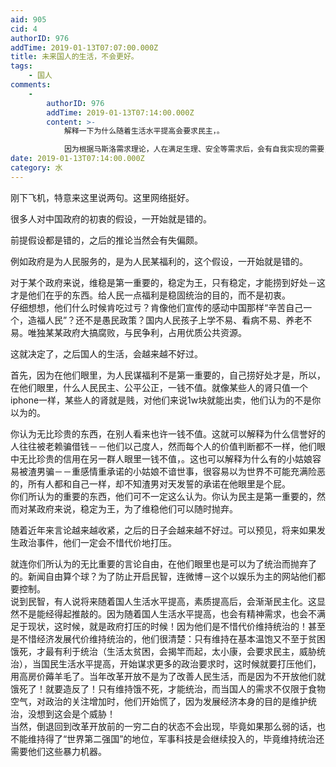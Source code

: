 ```yaml
---
aid: 905
cid: 4
authorID: 976
addTime: 2019-01-13T07:07:00.000Z
title: 未来国人的生活，不会更好。
tags:
    - 国人
comments:
    -
        authorID: 976
        addTime: 2019-01-13T07:14:00.000Z
        content: >-
            解释一下为什么随着生活水平提高会要求民主，。  

            因为根据马斯洛需求理论，人在满足生理、安全等需求后，会有自我实现的需要，会开始思考自己的价值所在，这就导致他们会有改变世界的理想－对中国社会不民主状况的不满足以让一部分以实现民主为人生目标的人（中国人口很多，哪怕只有1%的人也是恐怖的数学）开始民主运动。
date: 2019-01-13T07:14:00.000Z
category: 水
---
```


刚下飞机，特意来这里说两句。这里网络挺好。

很多人对中国政府的初衷的假设，一开始就是错的。

前提假设都是错的，之后的推论当然会有失偏颇。

例如政府是为人民服务的，是为人民某福利的，这个假设，一开始就是错的。

对于某个政府来说，维稳是第一重要的，稳定为王，只有稳定，才能捞到好处－这才是他们在乎的东西。给人民一点福利是稳固统治的目的，而不是初衷。  
仔细想想，他们什么时候肯吃过亏？肯像他们宣传的感动中国那样“辛苦自己一个，造福人民”？还不是愚民政策？国内人民孩子上学不易、看病不易、养老不易。唯独某某政府大搞腐败，与民争利，占用优质公共资源。

这就决定了，之后国人的生活，会越来越不好过。

首先，因为在他们眼里，为人民谋福利不是第一重要的，自己捞好处才是，所以，在他们眼里，什么人民民主、公平公正，一钱不值。就像某些人的肾只值一个iphone一样，某些人的肾就是贱，对他们来说1w块就能出卖，他们认为的不是你以为的。

你认为无比珍贵的东西，在别人看来也许一钱不值。这就可以解释为什么信誉好的人往往被老赖骗借钱－－他们以己度人，然而每个人的价值判断都不一样，他们眼中无比珍贵的信用在另一群人眼里一钱不值，。这也可以解释为什么有的小姑娘容易被渣男骗－－重感情重承诺的小姑娘不谙世事，很容易以为世界不可能充满险恶的，所有人都和自己一样，却不知渣男对天发誓的承诺在他眼里是个屁。  
你们所认为的重要的东西，他们可不一定这么认为。你认为民主是第一重要的，然而对某政府来说，稳定为王，为了维稳他们可以随时抛弃。

随着近年来言论越来越收紧，之后的日子会越来越不好过。可以预见，将来如果发生政治事件，他们一定会不惜代价地打压。

就连你们所认为的无比重要的言论自由，在他们眼里也是可以为了统治而抛弃了的。新闻自由算个球？为了防止开启民智，连微博－这个以娱乐为主的网站他们都要控制。  
说到民智，有人说将来随着国人生活水平提高，素质提高后，会渐渐民主化。这显然不是能经得起推敲的。因为随着国人生活水平提高，也会有精神需求，也会不满足于现状，这时候，就是政府打压的时候！因为他们是不惜代价维持统治的！甚至是不惜经济发展代价维持统治的，他们很清楚：只有维持在基本温饱又不至于贫困饿死，才最有利于统治（生活太贫困，会揭竿而起，太小康，会要求民主，威胁统治），当国民生活水平提高，开始谋求更多的政治要求时，这时候就要打压他们，用高房价薅羊毛了。当年改革开放不是为了改善人民生活，而是因为不开放他们就饿死了！就要造反了！只有维持饿不死，才能统治，而当国人的需求不仅限于食物空气，对政治的关注增加时，他们开始慌了，因为发展经济本身的目的是维护统治，没想到这会是个威胁！  
当然，倒退回到改革开放前的一穷二白的状态不会出现，毕竟如果那么弱的话，也不能维持得了“世界第二强国”的地位，军事科技是会继续投入的，毕竟维持统治还需要他们这些暴力机器。
